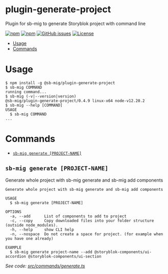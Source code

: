 plugin-generate-project
=======================

Plugin for sb-mig to generate Storyblok project with command line

[![npm](https://img.shields.io/npm/v/@sb-mig/plugin-generate-project.svg)](https://www.npmjs.com/package/@sb-mig/plugin-generate-project)
[![npm](https://img.shields.io/npm/dt/@sb-mig/plugin-generate-project.svg)](ttps://img.shields.io/npm/dt/@sb-mig/plugin-generate-project.svg)
[![GitHub issues](https://img.shields.io/github/issues/sb-mig/plugin-generate-project.svg?style=flat-square&v=1)](https://github.com/sb-mig/plugin-generate-project/issues?q=is%3Aopen+is%3Aissue)
[![License](https://img.shields.io/npm/l/@sb-mig/plugin-generate-project.svg)](https://github.com/sb-mig/plugin-generate-project/blob/master/package.json)

<!-- toc -->
* [Usage](#usage)
* [Commands](#commands)
<!-- tocstop -->
# Usage
<!-- usage -->
```sh-session
$ npm install -g @sb-mig/plugin-generate-project
$ sb-mig COMMAND
running command...
$ sb-mig (-v|--version|version)
@sb-mig/plugin-generate-project/0.4.9 linux-x64 node-v12.20.2
$ sb-mig --help [COMMAND]
USAGE
  $ sb-mig COMMAND
...
```
<!-- usagestop -->
# Commands
<!-- commands -->
* [`sb-mig generate [PROJECT-NAME]`](#sb-mig-generate-project-name)

## `sb-mig generate [PROJECT-NAME]`

Generate whole project with sb-mig generate and sb-mig add components

```
Generate whole project with sb-mig generate and sb-mig add components

USAGE
  $ sb-mig generate [PROJECT-NAME]

OPTIONS
  -a, --add      List of components to add to project
  -c, --copy     Copy downloaded files into your folder structure (outside node_modules).
  -h, --help     show CLI help
  -n, --nospace  Do not create a space for project. (for example when you have one already)

EXAMPLE
  $ sb-mig generate project-name --add @storyblok-components/ui-accordion @storyblok-components/ui-section
```

_See code: [src/commands/generate.ts](https://github.com/sb-mig/sb-mig/blob/v0.4.9/src/commands/generate.ts)_
<!-- commandsstop -->
